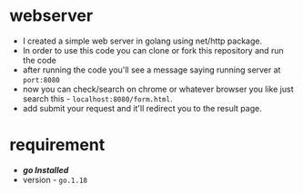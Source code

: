 # webserver
- I created a simple web server in golang using net/http package. 
- In order to use this code you can clone or fork this repository and run the code
- after running the code you'll see a message saying running server at `port:8080`
- now you can check/search on chrome or whatever browser you like just search this - `localhost:8080/form.html`.
- add submit your request and it'll redirect you to the result page. 

# requirement
- ***go Installed***
- version - `go.1.18`
